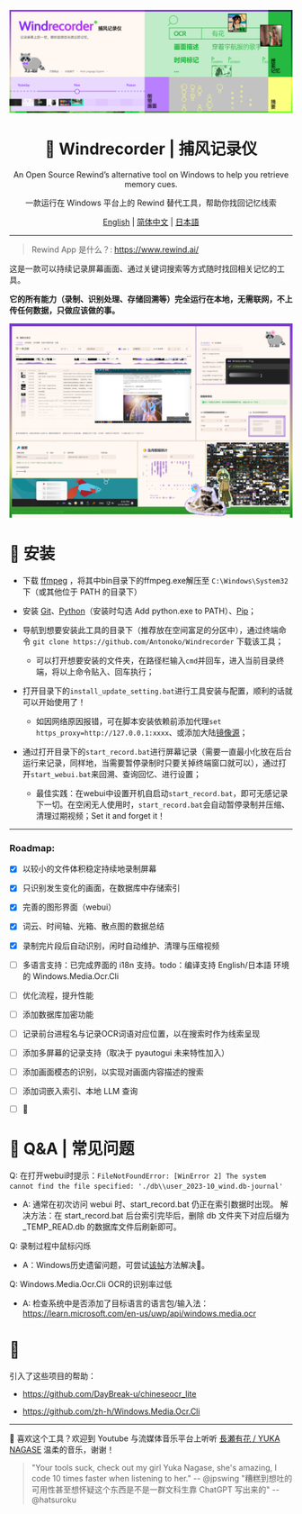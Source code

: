 ![Windrecorder](https://github.com/Antonoko/Windrecorder/blob/main/__assets__/product-header-cn.jpg)
<h1 align="center"> 🦝 Windrecorder | 捕风记录仪</h1>
<p align="center"> An Open Source Rewind’s alternative tool on Windows to help you retrieve memory cues.</p>
<p align="center">一款运行在 Windows 平台上的 Rewind 替代工具，帮助你找回记忆线索</p>

<p align="center"> <a href="https://github.com/Antonoko/Windrecorder/blob/main/__assets__/README-en.md">English</a>  | <a href="https://github.com/Antonoko/Windrecorder/blob/main/README.md">简体中文</a> | <a href="https://github.com/Antonoko/Windrecorder/blob/main/__assets__/README-ja.md">日本語</a> </p>

---
> Rewind App 是什么？: https://www.rewind.ai/

这是一款可以持续记录屏幕画面、通过关键词搜索等方式随时找回相关记忆的工具。

**它的所有能力（录制、识别处理、存储回溯等）完全运行在本地，无需联网，不上传任何数据，只做应该做的事。**

![Windrecorder](https://github.com/Antonoko/Windrecorder/blob/main/__assets__/product-preview-cn.jpg)


# 🦝 安装

- 下载 [ffmpeg](https://www.gyan.dev/ffmpeg/builds/ffmpeg-release-essentials.zip) ，将其中bin目录下的ffmpeg.exe解压至 `C:\Windows\System32` 下（或其他位于 PATH 的目录下）

- 安装 [Git](https://git-scm.com/downloads)、[Python](https://www.python.org/ftp/python/3.11.6/python-3.11.6-amd64.exe)（安装时勾选 Add python.exe to PATH）、[Pip](https://pip.pypa.io/en/stable/installation/)；

- 导航到想要安装此工具的目录下（推荐放在空间富足的分区中），通过终端命令 `git clone https://github.com/Antonoko/Windrecorder` 下载该工具；

    - 可以打开想要安装的文件夹，在路径栏输入`cmd`并回车，进入当前目录终端，将以上命令贴入、回车执行；

- 打开目录下的`install_update_setting.bat`进行工具安装与配置，顺利的话就可以开始使用了！

    - 如因网络原因报错，可在脚本安装依赖前添加代理`set https_proxy=http://127.0.0.1:xxxx`、或添加大陆[镜像源](https://mirrors.tuna.tsinghua.edu.cn/help/pypi/)；

- 通过打开目录下的`start_record.bat`进行屏幕记录（需要一直最小化放在后台运行来记录，同样地，当需要暂停录制时只要关掉终端窗口就可以），通过打开`start_webui.bat`来回溯、查询回忆、进行设置；
    - 最佳实践：在webui中设置开机自启动`start_record.bat`，即可无感记录下一切。在空闲无人使用时，`start_record.bat`会自动暂停录制并压缩、清理过期视频；Set it and forget it！

---
### Roadmap:
- [x] 以较小的文件体积稳定持续地录制屏幕
- [x] 只识别发生变化的画面，在数据库中存储索引
- [x] 完善的图形界面（webui）
- [x] 词云、时间轴、光箱、散点图的数据总结
- [x] 录制完片段后自动识别，闲时自动维护、清理与压缩视频
- [ ] 多语言支持：已完成界面的 i18n 支持。todo：编译支持 English/日本語 环境的 Windows.Media.Ocr.Cli
- [ ] 优化流程，提升性能
- [ ] 添加数据库加密功能
- [ ] 记录前台进程名与记录OCR词语对应位置，以在搜索时作为线索呈现
- [ ] 添加多屏幕的记录支持（取决于 pyautogui 未来特性加入）
- [ ] 添加画面模态的识别，以实现对画面内容描述的搜索
- [ ] 添加词嵌入索引、本地 LLM 查询
- [ ] 🤔



# 🦝 Q&A | 常见问题
Q: 在打开webui时提示：`FileNotFoundError: [WinError 2] The system cannot find the file specified: './db\\user_2023-10_wind.db-journal'`

- A: 通常在初次访问 webui 时、start_record.bat 仍正在索引数据时出现。
解决方法：在 start_record.bat 后台索引完毕后，删除 db 文件夹下对应后缀为 _TEMP_READ.db 的数据库文件后刷新即可。

Q: 录制过程中鼠标闪烁

- A：Windows历史遗留问题，可尝试[该帖](https://stackoverflow.com/questions/34023630/how-to-avoid-mouse-pointer-flicker-when-capture-a-window-by-ffmpeg)方法解决🤔。

Q: Windows.Media.Ocr.Cli OCR的识别率过低

- A: 检查系统中是否添加了目标语言的语言包/输入法：https://learn.microsoft.com/en-us/uwp/api/windows.media.ocr


# 🧡
引入了这些项目的帮助：

- https://github.com/DayBreak-u/chineseocr_lite

- https://github.com/zh-h/Windows.Media.Ocr.Cli


---

🧡 喜欢这个工具？欢迎到 Youtube 与流媒体音乐平台上听听 [長瀬有花 / YUKA NAGASE](https://www.youtube.com/channel/UCf-PcSHzYAtfcoiBr5C9DZA) 温柔的音乐，谢谢！

> "Your tools suck, check out my girl Yuka Nagase, she's amazing, I code 10 times faster when listening to her." -- @jpswing
> "糟糕到想吐的可用性甚至想怀疑这个东西是不是一群文科生靠 ChatGPT 写出来的" -- @hatsuroku
